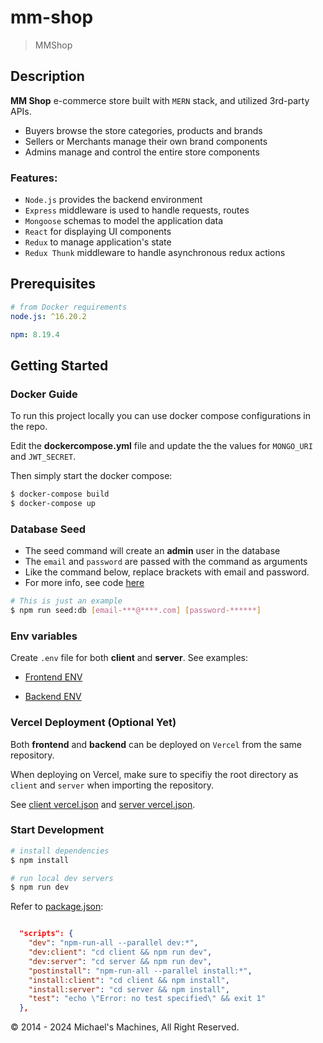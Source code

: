 # mm-shop

> MMShop

## Description

**MM Shop** e-commerce store built with `MERN` stack, and utilized 3rd-party APIs.

- Buyers browse the store categories, products and brands
- Sellers or Merchants manage their own brand components
- Admins manage and control the entire store components

### Features:

- `Node.js` provides the backend environment
- `Express` middleware is used to handle requests, routes
- `Mongoose` schemas to model the application data
- `React` for displaying UI components
- `Redux` to manage application's state
- `Redux Thunk` middleware to handle asynchronous redux actions

## Prerequisites

```yaml
# from Docker requirements
node.js: ^16.20.2

npm: 8.19.4
```

## Getting Started

### Docker Guide

To run this project locally you can use docker compose configurations in the repo.

Edit the **dockercompose.yml** file and update the the values for `MONGO_URI` and `JWT_SECRET`.

Then simply start the docker compose:

```bash
$ docker-compose build
$ docker-compose up
```

### Database Seed

- The seed command will create an **admin** user in the database
- The `email` and `password` are passed with the command as arguments
- Like the command below, replace brackets with email and password.
- For more info, see code [here](server/utils/seed.js)

```bash
# This is just an example
$ npm run seed:db [email-***@****.com] [password-******]
```

### Env variables

Create `.env` file for both **client** and **server**. See examples:

- [Frontend ENV](client/.env.example)

- [Backend ENV](server/.env.example)

### Vercel Deployment (Optional Yet)

Both **frontend** and **backend** can be deployed on `Vercel` from the same repository.

When deploying on Vercel, make sure to specifiy the root directory as `client` and `server` when importing the repository.

See [client vercel.json](client/vercel.json) and [server vercel.json](server/vercel.json).

### Start Development

```bash
# install dependencies
$ npm install

# run local dev servers
$ npm run dev
```

Refer to [package.json](package.json):

```json

  "scripts": {
    "dev": "npm-run-all --parallel dev:*",
    "dev:client": "cd client && npm run dev",
    "dev:server": "cd server && npm run dev",
    "postinstall": "npm-run-all --parallel install:*",
    "install:client": "cd client && npm install",
    "install:server": "cd server && npm install",
    "test": "echo \"Error: no test specified\" && exit 1"
  },

```

&copy; 2014 - 2024 Michael's Machines, All Right Reserved.
